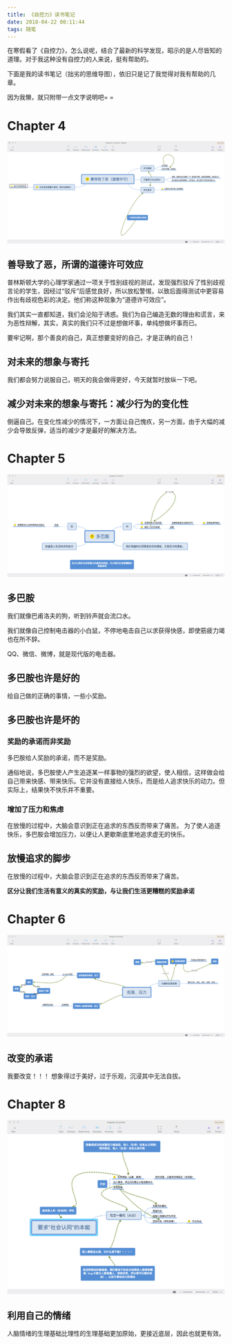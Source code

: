 ```yaml
---
title: 《自控力》读书笔记
date: 2018-04-22 00:11:44
tags: 随笔
---
```


在寒假看了《自控力》，怎么说呢，结合了最新的科学发现，昭示的是人尽皆知的道理。对于我这种没有自控力的人来说，挺有帮助的。

下面是我的读书笔记（拙劣的思维导图），依旧只是记了我觉得对我有帮助的几章。

因为我懒，就只附带一点文字说明吧= =

# Chapter 4
![image](https://raw.githubusercontent.com/Shiyuang-scu/blog_img/master/zkl4.png)
## 善导致了恶，所谓的道德许可效应

普林斯顿大学的心理学家通过一项关于性别歧视的测试，发现强烈驳斥了性别歧视言论的学生，因经过“驳斥”后感觉良好，所以放松警惕，以致后面得测试中更容易作出有歧视色彩的决定。他们称这种现象为“道德许可效应”。

<!--more-->

我们其实一直都知道，我们会沦陷于诱惑。我们为自己编造无数的理由和谎言，来为恶性辩解，其实，真实的我们只不过是想做坏事，单纯想做坏事而已。

要牢记啊，那个善良的自己，真正想要变好的自己，才是正确的自己！

## 对未来的想象与寄托

我们都会努力说服自己，明天的我会做得更好，今天就暂时放纵一下吧。

## 减少对未来的想象与寄托：减少行为的变化性

倒逼自己。在变化性减少的情况下，一方面让自己愧疚，另一方面，由于大幅的减少会导致反弹，适当的减少才是最好的解决方法。


# Chapter 5
![image](https://raw.githubusercontent.com/Shiyuang-scu/blog_img/master/zkl5.png)
## 多巴胺
我们就像巴甫洛夫的狗，听到铃声就会流口水。

我们就像自己控制电击器的小白鼠，不停地电击自己以求获得快感，即使筋疲力竭也在所不辞。

QQ、微信、微博，就是现代版的电击器。

## 多巴胺也许是好的

给自己做的正确的事情，一些小奖励。

## 多巴胺也许是坏的
### 奖励的承诺而非奖励
多巴胺给人奖励的承诺，而不是奖励。

通俗地说，多巴胺使人产生追逐某一样事物的强烈的欲望，使人相信，这样做会给自己带来快感、带来快乐。它并没有直接给人快乐，而是给人追求快乐的动力。但实际上，结果快不快乐并不重要。

### 增加了压力和焦虑
在放慢的过程中，大脑会意识到正在追求的东西反而带来了痛苦。
为了使人追逐快乐，多巴胺会增加压力，以便让人更歇斯底里地追求虚无的快乐。
## 放慢追求的脚步

在放慢的过程中，大脑会意识到正在追求的东西反而带来了痛苦。

**区分让我们生活有意义的真实的奖励，与让我们生活更糟糕的奖励承诺**

# Chapter 6
![image](https://raw.githubusercontent.com/Shiyuang-scu/blog_img/master/zkl6.png)
## 改变的承诺

我要改变！！！
想象得过于美好，过于乐观，沉浸其中无法自拔。


# Chapter 8
![image](https://raw.githubusercontent.com/Shiyuang-scu/blog_img/master/zkl8.png)
## 利用自己的情绪
人脑情绪的生理基础比理性的生理基础更加原始，更接近底层，因此也就更有效。
